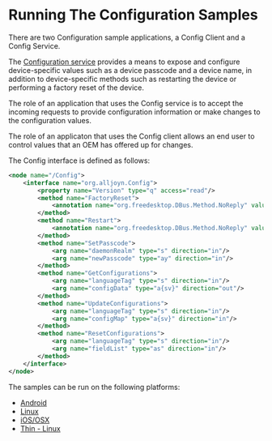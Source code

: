 # Running The Configuration Samples

There are two Configuration sample applications, a Config Client and a Config Service.

The [Configuration service][learn_config] provides a means to 
expose and configure device-specific values such as a device 
passcode and a device name, in addition to device-specific 
methods such as restarting the device or performing a factory 
reset of the device. 

The role of an application that uses the Config service is 
to accept the incoming requests to provide configuration 
information or make changes to the configuration values.

The role of an applicaton that uses the Config client allows 
an end user to control values that an OEM has offered up for changes.

The Config interface is defined as follows: 

```xml
<node name="/Config">
    <interface name="org.alljoyn.Config">
        <property name="Version" type="q" access="read"/> 
        <method name="FactoryReset">
            <annotation name="org.freedesktop.DBus.Method.NoReply" value="true"/>
        </method>
        <method name="Restart">
            <annotation name="org.freedesktop.DBus.Method.NoReply" value="true"/>
        </method>
        <method name="SetPasscode">
            <arg name="daemonRealm" type="s" direction="in"/>
            <arg name="newPasscode" type="ay" direction="in"/>
        </method>
        <method name="GetConfigurations">
            <arg name="languageTag" type="s" direction="in"/>
            <arg name="configData" type="a{sv}" direction="out"/>
        </method>
        <method name="UpdateConfigurations">
            <arg name="languageTag" type="s" direction="in"/>
            <arg name="configMap" type="a{sv}" direction="in"/>
        </method>
        <method name="ResetConfigurations">
            <arg name="languageTag" type="s" direction="in"/>
            <arg name="fieldList" type="as" direction="in"/>
        </method>
    </interface>
</node>
```

The samples can be run on the following platforms:
- [Android][android]
- [Linux][linux]
- [iOS/OSX][ios_osx]
- [Thin - Linux][thin_linux]

[android]: /develop/run-sample-apps/config/android
[linux]: /develop/run-sample-apps/config/linux
[ios_osx]: /develop/run-sample-apps/config/ios_osx
[thin_linux]: /develop/run-sample-apps/config/thin_linux

[learn_config]: /learn/base-services/configuration
